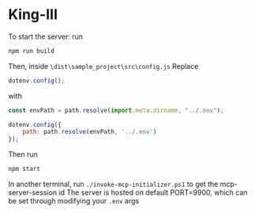 # King-III

To start the server:
run
```bash
npm run build
```
Then, inside `\dist\sample_project\src\config.js` 
Replace
```js
dotenv.config();
```
with
```js
const envPath = path.resolve(import.meta.dirname, "../.env");

dotenv.config({
    path: path.resolve(envPath, '../.env')
});
```

Then run
```bash
npm start
```

In another terminal, run
`./invoke-mcp-initializer.ps1` to get the mcp-server-session id
The server is hosted on default PORT=9900, which can be set through modifying your `.env` args